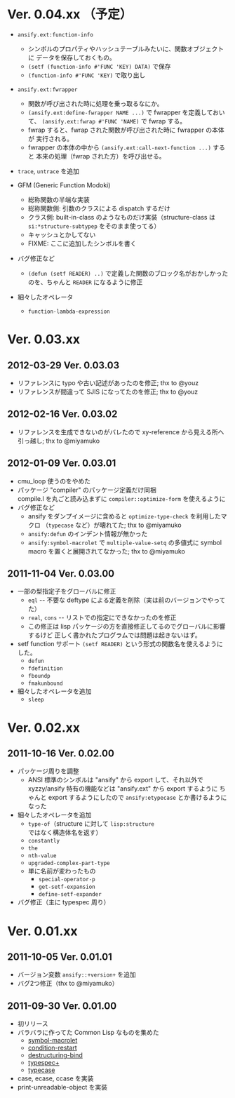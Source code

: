 Ver. 0.04.xx （予定）
=====================

- `ansify.ext:function-info`
  - シンボルのプロパティやハッシュテーブルみたいに、関数オブジェクトに
    データを保存しておくもの。
  - `(setf (function-info #'FUNC 'KEY) DATA)` で保存
  - `(function-info #'FUNC 'KEY)` で取り出し

- `ansify.ext:fwrapper`
  - 関数が呼び出された時に処理を乗っ取るなにか。
  - `(ansify.ext:define-fwrapper NAME ...)` で fwrapper を定義しておいて、
    `(ansify.ext:fwrap #'FUNC 'NAME)` で fwrap する。
  - fwrap すると、fwrap された関数が呼び出された時に fwrapper の本体が
    実行される。
  - fwrapper の本体の中から `(ansify.ext:call-next-function ...)` すると
    本来の処理（fwrap された方）を呼び出せる。

- `trace`, `untrace` を追加

- GFM (Generic Function Modoki)
  - 総称関数の半端な実装
  - 総称関数側: 引数のクラスによる dispatch するだけ
  - クラス側: built-in-class のようなものだけ実装（structure-class は
    `si:*structure-subtypep` をそのまま使ってる）
  - キャッシュとかしてない
  - FIXME: ここに追加したシンボルを書く

- バグ修正など
  - `(defun (setf READER) ..)` で定義した関数のブロック名がおかしかった
    のを、ちゃんと `READER` になるように修正
- 細々したオペレータ
  - `function-lambda-expression`


Ver. 0.03.xx
============

2012-03-29  Ver. 0.03.03
------------------------
- リファレンスに typo や古い記述があったのを修正; thx to @youz
- リファレンスが間違って SJIS になってたのを修正; thx to @youz

2012-02-16  Ver. 0.03.02
------------------------
- リファレンスを生成できないのがバレたので xy-reference から見える所へ
  引っ越し; thx to @miyamuko

2012-01-09  Ver. 0.03.01
------------------------
- cmu_loop 使うのをやめた
- パッケージ "compiler" のパッケージ定義だけ同梱  
  compile.l を丸ごと読み込まずに `compiler::optimize-form` を使えるように
- バグ修正など
  - ansify をダンプイメージに含めると `optimize-type-check` を利用したマクロ
    （`typecase` など）が壊れてた; thx to @miyamuko
  - `ansify:defun` のインデント情報が無かった
  - `ansify:symbol-macrolet` で `multiple-value-setq` の多値式に symbol macro
    を置くと展開されてなかった; thx to @miyamuko

2011-11-04  Ver. 0.03.00
------------------------
- 一部の型指定子をグローバルに修正
  - `eql` -- 不要な deftype による定義を削除（実は前のバージョンでやってた）
  - `real`, `cons` -- リストでの指定にできなかったのを修正
  - この修正は lisp パッケージの方を直接修正してるのでグローバルに影響するけど
  正しく書かれたプログラムでは問題は起きないはず。
- setf function サポート
  `(setf READER)` という形式の関数名を使えるようにした。
  - `defun`
  - `fdefinition`
  - `fboundp`
  - `fmakunbound`
- 細々したオペレータを追加
  - `sleep`

Ver. 0.02.xx
============

2011-10-16  Ver. 0.02.00
------------------------
- パッケージ周りを調整
  - ANSI 標準のシンボルは "ansify" から export して、それ以外で xyzzy/ansify
  特有の機能などは "ansify.ext" から export するように
  ちゃんと export するようにしたので `ansify:etypecase` とか書けるようになった
- 細々したオペレータを追加
  - `type-of`（structure に対して `lisp:structure` ではなく構造体名を返す）
  - `constantly`
  - `the`
  - `nth-value`
  - `upgraded-complex-part-type`
  - 単に名前が変わったもの
    - `special-operator-p`
    - `get-setf-expansion`
    - `define-setf-expander`
- バグ修正（主に typespec 周り）

Ver. 0.01.xx
============

2011-10-05  Ver. 0.01.01
------------------------
- バージョン変数 `ansify::+version+` を追加
- バグ2つ修正（thx to @miyamuko）

2011-09-30  Ver. 0.01.00
------------------------
- 初リリース
- バラバラに作ってた Common Lisp なものを集めた
  - [symbol-macrolet](https://github.com/bowbow99/xyzzy.symbol-macrolet)
  - [condition-restart](https://github.com/bowbow99/xyzzy.condition-restart)
  - [destructuring-bind](https://github.com/bowbow99/xyzzy.destructuring-bind)
  - [typespec+](https://github.com/bowbow99/xyzzy.typespec-plus)
  - [typecase](https://github.com/bowbow99/xyzzy.typecase)
- case, ecase, ccase を実装
- print-unreadable-object を実装
